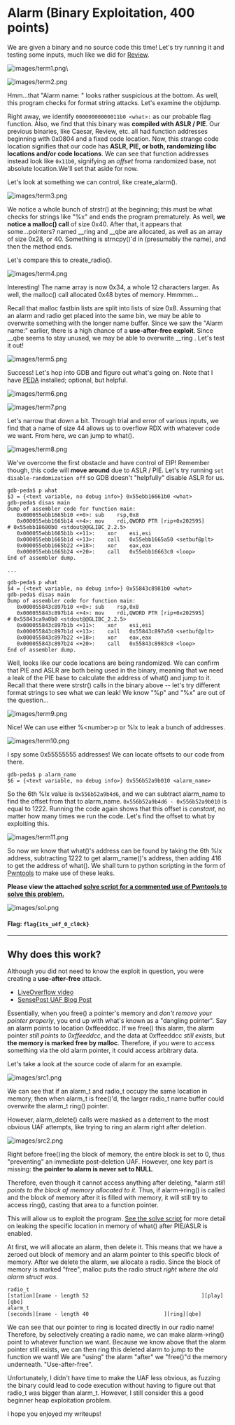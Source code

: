 # Alarm (Binary Exploitation, 400 points)

We are given a binary and no source code this time! Let's try running it and testing some inputs, much like we did for [Review](../review-100/README.md).

![images/term1.png](images/term1.png)\

![images/term2.png](images/term2.png)

Hmm...that "Alarm name: " looks rather suspicious at the bottom. As well, this program checks for format string attacks. Let's examine the objdump.

Right away, we identify `00000000000011b0 <what>:` as our probable flag function. Also, we find that this binary was **compiled with ASLR / PIE**. Our previous binaries, like Caesar, Review, etc. all had function addresses beginning with 0x0804 and a fixed code location. Now, this strange code location signifies that our code has **ASLR, PIE, or both, randomizing libc locations and/or code locations**. We can see that function addresses instead look like `0x11b0`, signifying an *offset* froma randomized base, not absolute location.We'll set that aside for now. 

Let's look at something we can control, like create_alarm().

![images/term3.png](images/term3.png)

We notice a whole bunch of strstr() at the beginning; this must be what checks for strings like "%x" and ends the program prematurely. As well, **we notice a malloc() call** of size 0x40. After that, it appears that some...pointers? named \_\_ring and \_\_qbe are allocated, as well as an array of size 0x28, or 40. Something is strncpy()'d in (presumably the name), and then the method ends.

Let's compare this to create_radio().

![images/term4.png](images/term4.png)

Interesting! The name array is now 0x34, a whole 12 characters larger. As well, the malloc() call allocated 0x48 bytes of memory. Hmmmm...

Recall that malloc fastbin lists are split into lists of size 0x8. Assuming that an alarm and radio get placed into the same bin, we may be able to overwrite something with the longer name buffer. Since we saw the "Alarm name:" earlier, there is a high chance of a **use-after-free exploit**. Since \_\_qbe seems to stay unused, we may be able to overwrite \_\_ring . Let's test it out!

![images/term5.png](images/term5.png)

Success! Let's hop into GDB and figure out what's going on. Note that I have [PEDA](https://github.com/longld/peda) installed; optional, but helpful.

![images/term6.png](images/term6.png)

![images/term7.png](images/term7.png)

Let's narrow that down a bit. Through trial and error of various inputs, we find that a name of size 44 allows us to overflow RDX with whatever code we want. From here, we can jump to what().

![images/term8.png](images/term8.png)

We've overcome the first obstacle and have control of EIP! Remember though, this code will **move around** due to ASLR / PIE. Let's try running `set disable-randomization off` so GDB doesn't "helpfully" disable ASLR for us.

```
gdb-peda$ p what
$3 = {<text variable, no debug info>} 0x55ebb16661b0 <what>
gdb-peda$ disas main
Dump of assembler code for function main:
   0x000055ebb1665b10 <+0>:	sub    rsp,0x8
   0x000055ebb1665b14 <+4>:	mov    rdi,QWORD PTR [rip+0x202595]        # 0x55ebb18680b0 <stdout@@GLIBC_2.2.5>
   0x000055ebb1665b1b <+11>:	xor    esi,esi
   0x000055ebb1665b1d <+13>:	call   0x55ebb1665a50 <setbuf@plt>
   0x000055ebb1665b22 <+18>:	xor    eax,eax
   0x000055ebb1665b24 <+20>:	call   0x55ebb16663c0 <loop>
End of assembler dump.

...

gdb-peda$ p what
$4 = {<text variable, no debug info>} 0x55843c8981b0 <what>
gdb-peda$ disas main
Dump of assembler code for function main:
   0x000055843c897b10 <+0>:	sub    rsp,0x8
   0x000055843c897b14 <+4>:	mov    rdi,QWORD PTR [rip+0x202595]        # 0x55843ca9a0b0 <stdout@@GLIBC_2.2.5>
   0x000055843c897b1b <+11>:	xor    esi,esi
   0x000055843c897b1d <+13>:	call   0x55843c897a50 <setbuf@plt>
   0x000055843c897b22 <+18>:	xor    eax,eax
   0x000055843c897b24 <+20>:	call   0x55843c8983c0 <loop>
End of assembler dump.
```

Well, looks like our code locations are being randomized. We can confirm that PIE and ASLR are both being used in the binary, meaning that we need a leak of the PIE base to calculate the address of what() and jump to it. Recall that there were strstr() calls in the binary above -- let's try different format strings to see what we can leak! We know "%p" and "%x" are out of the question...

![images/term9.png](images/term9.png)

Nice! We can use either %\<number\>p or %lx to leak a bunch of addresses.

![images/term10.png](images/term10.png)

I spy some 0x55555555 addresses! We can locate offsets to our code from there. 

```
gdb-peda$ p alarm_name
$6 = {<text variable, no debug info>} 0x556b52a9b010 <alarm_name>
```

So the 6th %lx value is `0x556b52a9b4d6`, and we can subtract alarm_name to find the offset from that to alarm_name. `0x556b52a9b4d6 - 0x556b52a9b010` is equal to 1222. Running the code again shows that this offset is *constant*, no matter how many times we run the code. Let's find the offset to what by exploiting this.

![images/term11.png](images/term11.png)

So now we know that what()'s address can be found by taking the 6th %lx address, subtracting 1222 to get alarm_name()'s address, then adding 416 to get the address of what(). We shall turn to python scripting in the form of [Pwntools](https://github.com/Gallopsled/pwntools) to make use of these leaks.

**Please view the attached [solve script for a commented use of Pwntools to solve this problem.](./solve.py)**

![images/sol.png](images/sol.png)

#### Flag: `flag{1ts_u4f_0_cl0ck}`

-----

## Why does this work?

Although you did not need to know the exploit in question, you were creating a **use-after-free** attack. 

* [LiveOverflow video](https://www.youtube.com/watch?v=ZHghwsTRyzQ)
* [SensePost UAF Blog Post](https://sensepost.com/blog/2017/linux-heap-exploitation-intro-series-used-and-abused-use-after-free/)

Essentially, when you free() a pointer's memory and *don't remove your pointer properly*, you end up with what's known as a "dangling pointer". Say an alarm points to location 0xffeeddcc. If we free() this alarm, the alarm pointer *still points to 0xffeeddcc*, and the data at 0xffeeddcc *still exists*, but **the memory is marked free by malloc**. Therefore, if you were to access something via the old alarm pointer, it could access arbitrary data. 

Let's take a look at the source code of alarm for an example.

![images/src1.png](images/src1.png)

We can see that if an alarm_t and radio_t occupy the same location in memory, then when alarm_t is free()'d, the larger radio_t name buffer could overwrite the alarm_t ring() pointer.

However, alarm_delete() calls were masked as a deterrent to the most obvious UAF attempts, like trying to ring an alarm right after deletion.

![images/src2.png](images/src2.png)

Right before free()ing the block of memory, the entire block is set to 0, thus "preventing" an immediate post-deletion UAF. However, one key part is missing: **the pointer to alarm is never set to NULL**.

Therefore, even though it cannot access anything after deleting, \*alarm *still points to the block of memory allocated to it.* Thus, if alarm->ring() is called and the block of memory after it is filled with memory, it will still try to access ring(), casting that area to a function pointer.

This will allow us to exploit the program. [See the solve script](./solve.py) for more detail on leaking the specific location in memory of what() after PIE/ASLR is enabled.

At first, we will allocate an alarm, then delete it. This means that we have a zeroed out block of memory and an alarm pointer to this specific block of memory. After we delete the alarm, we allocate a radio. Since the block of memory is marked "free", malloc puts the radio struct *right where the old alarm struct was*.

```
radio_t
[station][name - length 52                                    ][play][qbe]
alarm_t
[seconds][name - length 40                        ][ring][qbe]
```

We can see that our pointer to ring is located directly in our radio name! Therefore, by selectively creating a radio name, we can make alarm->ring() point to whatever function we want. Because we know above that the alarm pointer still exists, we can then ring this deleted alarm to jump to the function we want! We are "using" the alarm "after" we "free()"d the memory underneath. "Use-after-free".

Unfortunately, I didn't have time to make the UAF less obvious, as fuzzing the binary could lead to code execution without having to figure out that radio_t was bigger than alarm_t. However, I still consider this a good beginner heap exploitation problem.

I hope you enjoyed my writeups!
